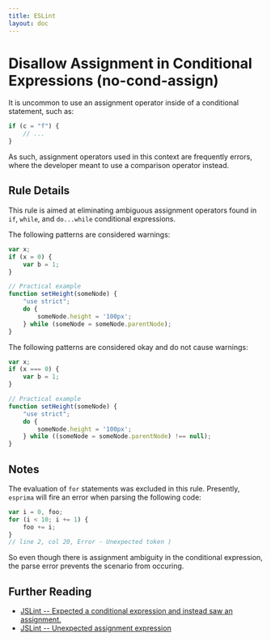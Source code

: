 ```yaml
---
title: ESLint
layout: doc
---
```

<!-- Note: No pull requests accepted for this file. See README.md in the root directory for details. -->
# Disallow Assignment in Conditional Expressions (no-cond-assign)

It is uncommon to use an assignment operator inside of a conditional statement, such as:

```js
if (c = "f") {
    // ...
}
```

As such, assignment operators used in this context are frequently errors, where the developer meant to use a comparison operator instead.

## Rule Details

This rule is aimed at eliminating ambiguous assignment operators found in `if`, `while`, and `do...while` conditional expressions.

The following patterns are considered warnings:

```js
var x;
if (x = 0) {
    var b = 1;
}

// Practical example
function setHeight(someNode) {
    "use strict";
    do {
        someNode.height = '100px';
    } while (someNode = someNode.parentNode);
}

```

The following patterns are considered okay and do not cause warnings:

```js
var x;
if (x === 0) {
    var b = 1;
}

// Practical example
function setHeight(someNode) {
    "use strict";
    do {
        someNode.height = '100px';
    } while ((someNode = someNode.parentNode) !== null);
} 
```

## Notes

The evaluation of `for` statements was excluded in this rule. Presently,
`esprima` will fire an error when parsing the following code:

```js
var i = 0, foo;
for (i < 10; i += 1) {
    foo += i;
}
// line 2, col 20, Error - Unexpected token )
```

So even though there is assignment ambiguity in the conditional expression, the parse error prevents the scenario from occuring.

## Further Reading

* [JSLint -- Expected a conditional expression and instead saw an assignment.](http://jslinterrors.com/expected-a-conditional-expression-and-saw-an-assignment/)
* [JSLint -- Unexpected assignment expression](http://jslinterrors.com/unexpected-assignment-expression/)
